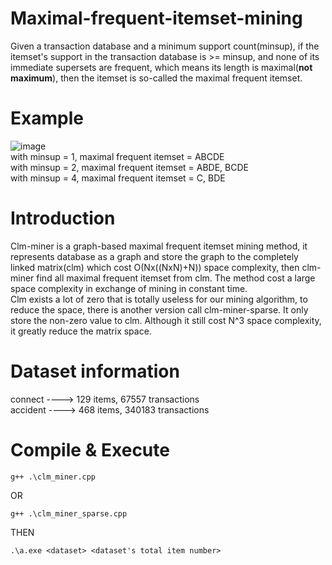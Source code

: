 ﻿# Maximal-frequent-itemset-mining
Given a transaction database and a minimum support count(minsup), if the itemset's support in the transaction database is >= minsup, and none of its immediate supersets are frequent, which means its length is maximal(**not maximum**), then the itemset is so-called the maximal frequent itemset.
# Example
![image](https://user-images.githubusercontent.com/64155027/196638346-d0b30af6-a8b9-47a7-ac8a-50766b3f3c90.png)  
with minsup = 1, maximal frequent itemset = ABCDE  
with minsup = 2, maximal frequent itemset = ABDE, BCDE  
with minsup = 4, maximal frequent itemset = C, BDE
# Introduction
Clm-miner is a graph-based maximal frequent itemset mining method, it represents database as a graph and store the graph to the completely linked matrix(clm) which cost O(Nx((NxN)+N)) space complexity, then clm-miner find all maximal frequent itemset from clm. The method cost a large space complexity in exchange of mining in constant time.  
Clm exists a lot of zero that is totally useless for our mining algorithm, to reduce the space, there is another version call clm-miner-sparse. It only store the non-zero value to clm. Although it still cost N^3 space complexity, it greatly reduce the matrix space.  
# Dataset information
connect    ----> 129 items, 67557 transactions  
accident ----> 468 items, 340183 transactions
# Compile & Execute
```
g++ .\clm_miner.cpp
```
OR
```
g++ .\clm_miner_sparse.cpp
```
THEN
```
.\a.exe <dataset> <dataset's total item number>
```
